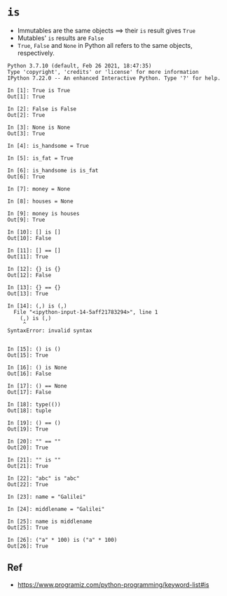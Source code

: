 # `is`
- Immutables are the same objects $\implies$ their `is` result gives `True`
- Mutables' `is` results are `False`
- `True`, `False` and `None` in Python all refers to the same objects, respectively.

```ipython
Python 3.7.10 (default, Feb 26 2021, 18:47:35)
Type 'copyright', 'credits' or 'license' for more information
IPython 7.22.0 -- An enhanced Interactive Python. Type '?' for help.

In [1]: True is True
Out[1]: True

In [2]: False is False
Out[2]: True

In [3]: None is None
Out[3]: True

In [4]: is_handsome = True

In [5]: is_fat = True

In [6]: is_handsome is is_fat
Out[6]: True

In [7]: money = None

In [8]: houses = None

In [9]: money is houses
Out[9]: True

In [10]: [] is []
Out[10]: False

In [11]: [] == []
Out[11]: True

In [12]: {} is {}
Out[12]: False

In [13]: {} == {}
Out[13]: True

In [14]: (,) is (,)
  File "<ipython-input-14-5aff21783294>", line 1
    (,) is (,)
     ^
SyntaxError: invalid syntax


In [15]: () is ()
Out[15]: True

In [16]: () is None
Out[16]: False

In [17]: () == None
Out[17]: False

In [18]: type(())
Out[18]: tuple

In [19]: () == ()
Out[19]: True

In [20]: "" == ""
Out[20]: True

In [21]: "" is ""
Out[21]: True

In [22]: "abc" is "abc"
Out[22]: True

In [23]: name = "Galilei"

In [24]: middlename = "Galilei"

In [25]: name is middlename
Out[25]: True

In [26]: ("a" * 100) is ("a" * 100)
Out[26]: True
```

## Ref
- <https://www.programiz.com/python-programming/keyword-list#is>
